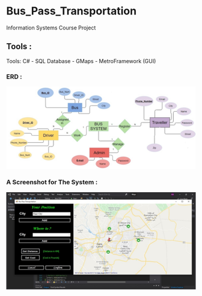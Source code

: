# Bus_Pass_Transportation
Information Systems Course Project

## Tools : 
Tools: C# - SQL Database - GMaps - MetroFramework (GUI)

### ERD :
![](Pics/erd.jpg) 

### A Screenshot for The System :
![](Pics/screen.jpg) 
